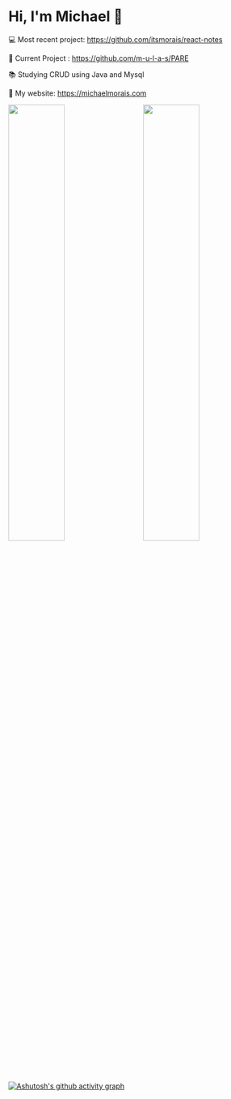 # Hi, I'm Michael 👋
💻 Most recent project: https://github.com/itsmorais/react-notes

👷 Current Project : https://github.com/m-u-l-a-s/PARE

📚 Studying CRUD using Java and Mysql

📁 My website: https://michaelmorais.com



<div>
<img  width="47%" src="https://github-readme-stats.vercel.app/api?username=itsmorais&show_icons=true&theme=dark">
<img align="right" width="47%" src="https://github-readme-stats.vercel.app/api/top-langs/?username=itsmorais&layout=compact&theme=dark">
</div> 
  <br /> <br /> 
  
<br /> <br /> 
  
[![Ashutosh's github activity graph](https://github-readme-activity-graph.cyclic.app/graph?username=itsmorais&theme=dracula)](https://github.com/ashutosh00710/github-readme-activity-graph)

<br /> 







